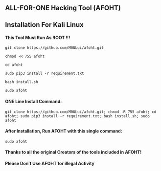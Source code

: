 ## ALL-FOR-ONE Hacking Tool (AFOHT)  <p align="center">

## Installation For Kali Linux <p align="center">

#### This Tool Must Run As ROOT !!!

    git clone https://github.com/M0ULui/afoht.git
    
    chmod -R 755 afoht 
    
    cd afoht
    
    sudo pip3 install -r requirement.txt
    
    bash install.sh
    
    sudo afoht


#### ONE Line Install Command:
    
    git clone https://github.com/M0ULui/afoht.git; chmod -R 755 afoht; cd afoht; sudo pip3 install -r requirement.txt; bash install.sh; sudo afoht
 

#### After Installation, Run AFOHT with this single command:
    
    sudo afoht

    
#### Thanks to all the original Creators of the tools included in AFOHT!

  
#### Please Don't Use AFOHT for illegal Activity</h4>

